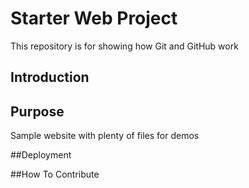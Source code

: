 # Starter Web Project

This repository is for showing how Git and GitHub work

## Introduction 

## Purpose

Sample website with plenty of files for demos

##Deployment

##How To Contribute